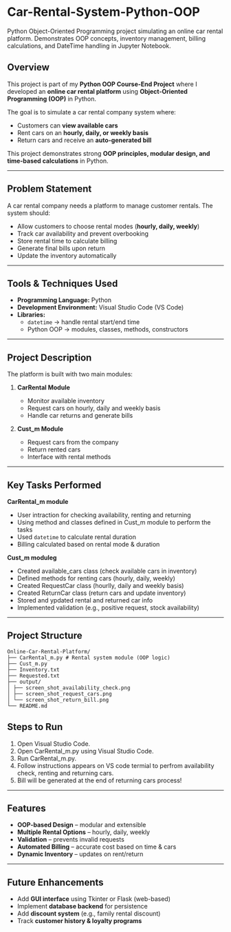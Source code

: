 # Car-Rental-System-Python-OOP
Python Object-Oriented Programming project simulating an online car rental platform. Demonstrates OOP concepts, inventory management, billing calculations, and DateTime handling in Jupyter Notebook.


## Overview
This project is part of my **Python OOP Course-End Project** where I developed an **online car rental platform** using **Object-Oriented Programming (OOP)** in Python.

The goal is to simulate a car rental company system where:  
- Customers can **view available cars**  
- Rent cars on an **hourly, daily, or weekly basis**  
- Return cars and receive an **auto-generated bill**  

This project demonstrates strong **OOP principles, modular design, and time-based calculations** in Python.

---

## Problem Statement
A car rental company needs a platform to manage customer rentals. The system should:  
- Allow customers to choose rental modes (**hourly, daily, weekly**)  
- Track car availability and prevent overbooking  
- Store rental time to calculate billing  
- Generate final bills upon return  
- Update the inventory automatically  

---

## Tools & Techniques Used
- **Programming Language:** Python  
- **Development Environment:** Visual Studio  Code (VS Code)
- **Libraries:**  
  - `datetime` → handle rental start/end time  
  - Python OOP → modules, classes, methods, constructors  

---

## Project Description 
The platform is built with two main modules:

1. **CarRental Module**  
   - Monitor available inventory
   - Request cars on hourly, daily and weekly basis
   - Handle car returns and generate bills

2. **Cust_m Module**  
   - Request cars from the company  
   - Return rented cars  
   - Interface with rental methods  

---

## Key Tasks Performed 

**CarRental_m module**  
- User intraction for checking availability, renting and returning
- Using method and classes defined in Cust_m module to perform the tasks
- Used `datetime` to calculate rental duration  
- Billing calculated based on rental mode & duration  

**Cust_m moduleg**  
- Created available_cars class (check available cars in inventory)
- Defined methods for renting cars (hourly, daily, weekly)
- Created RequestCar class (hourlly, daily and weekly basis)
- Created ReturnCar class (return cars and update inventory)
- Stored and ypdated rental and returned car info
- Implemented validation (e.g., positive request, stock availability)
 
---

## Project Structure 
```
Online-Car-Rental-Platform/
├── CarRental_m.py # Rental system module (OOP logic)
├── Cust_m.py 
├── Inventory.txt
├── Requested.txt
├── output/
│ ├── screen_shot_availability_check.png
│ ├── screen_shot_request_cars.png
│ └── screen_shot_return_bill.png
└── README.md

```
## Steps to Run
1. Open Visual Studio Code.
2. Open CarRental_m.py using Visual Studio Code.
3. Run CarRental_m.py.
4. Follow instructions appears on VS code termial to perfrom availability check, renting and returning cars.
5. Bill will be generated at the end of returning cars process!

---

## Features
- **OOP-based Design** – modular and extensible  
- **Multiple Rental Options** – hourly, daily, weekly  
- **Validation** – prevents invalid requests  
- **Automated Billing** – accurate cost based on time & cars  
- **Dynamic Inventory** – updates on rent/return  

---

## Future Enhancements
- Add **GUI interface** using Tkinter or Flask (web-based)  
- Implement **database backend** for persistence  
- Add **discount system** (e.g., family rental discount)  
- Track **customer history & loyalty programs**  










